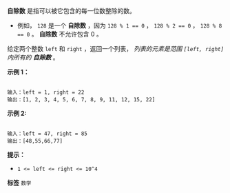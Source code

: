  **自除数** 是指可以被它包含的每一位数整除的数。
- 例如， `128` 是一个 **自除数** ，因为 `128 % 1 == 0` ， `128 % 2 == 0` ， `128 % 8 == 0` 。
 **自除数** 不允许包含 0 。

给定两个整数 `left` 和 `right` ，返回一个列表， *列表的元素是范围 `[left, right]` 内所有的 **自除数*** 。

 

 **示例 1：** 

```

输入：left = 1, right = 22
输出：[1, 2, 3, 4, 5, 6, 7, 8, 9, 11, 12, 15, 22]

```
 **示例 2:** 

```

输入：left = 47, right = 85
输出：[48,55,66,77]

```
 

 **提示：** 
-  `1 <= left <= right <= 10^4` 
 
**标签**
`数学` 


